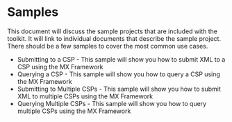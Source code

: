 # Samples

This document will discuss the sample projects that are included with the toolkit. It will link to individual documents that describe the sample project. There should be a few samples to cover the most common use cases.

* Submitting to a CSP - This sample will show you how to submit XML to a CSP using the MX Framework
* Querying a CSP - This sample will show you how to query a CSP using the MX Framework
* Submitting to Multiple CSPs - This sample will show you how to submit XML to multiple CSPs using the MX Framework
* Querying Multiple CSPs - This sample will show you how to query multiple CSPs using the MX Framework
